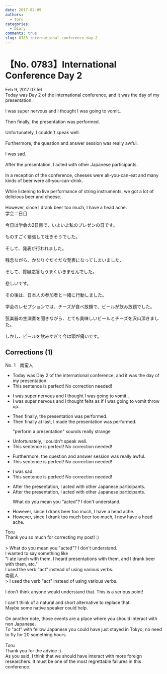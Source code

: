 ```yaml
---
date: 2017-02-09
authors:
  - toru
categories:
  - Diary
comments: true
slug: 0783_international-conference-day-2
---
```


# 【No. 0783】International Conference Day 2
<div class="date">Feb 9, 2017 07:56</div>
<div id="post"><div id="body_show_ori">
Today was Day 2 of the international conference, and it was the day of my presentation.<br/><br/>I was super nervous and I thought I was going to vomit..<br/><br/>Then finally, the presentation was performed.<br/><br/>Unfortunately, I couldn't speak well.<br/><br/>Furthermore, the question and answer session was really awful.<br/><br/>I was sad.<br/><br/>After the presentation, I acted with other Japanese participants.<br/><br/>In a reception of the conference, cheeses were all-you-can-eat and many kinds of beer were all-you-can-drink.<br/><br/>While listening to live performance of string instruments, we got a lot of delicious beer and cheese.<br/><br/>However, since I drank beer too much, I have a head ache.
</div></div>

<!-- more -->

<div id="post_ja"><div id="body_show_mo">
学会二日目<br/><br/>今日は学会の2日目で、いよいよ私のプレゼンの日です。<br/><br/>ものすごく緊張して吐きそうでした。<br/><br/>そして、発表が行われました。<br/><br/>残念ながら、かなりぐだぐだな発表になってしまいました、<br/><br/>そして、質疑応答もうまくいきませんでした。<br/><br/>悲しいです。<br/><br/>その後は、日本人の参加者と一緒に行動しました。<br/><br/>学会のレセプションでは、チーズが食べ放題で、ビールが飲み放題でした。<br/><br/>弦楽器の生演奏を聞きながら、とても美味しいビールとチーズを沢山頂きました。<br/><br/>しかし、ビールを飲みすぎて今は頭が痛いです。
</div></div>

## Corrections (1)
<div id="block"><div class="first_name"> No. 1　<span class="just_name">南蛮人</span></div><div id="block2">
<ul class="correction_field">
<li class="incorrect">Today was Day 2 of the international conference, and it was the day of my presentation.</li>
<li class="corrected perfect">This sentence is perfect! No correction needed!</li>
</ul>
<ul class="correction_field">
<li class="incorrect">I was super nervous and I thought I was going to vomit..</li>
<li class="corrected correct">
I was super nervous and I <span class="sline"><span class="f_red">thought</span></span> <span class="f_blue">felts as if</span> I was going to <span class="f_gray"><span class="sline">vomit</span></span> <span class="f_gray">throw up</span>..
</li>
</ul>
<ul class="correction_field">
<li class="incorrect">Then finally, the presentation was performed.</li>
<li class="corrected correct">
Then <span class="f_gray"><span class="sline">finally</span> at last</span>, <span class="f_gray">I made</span> the presentation <span class="f_gray"><span class="sline">was performed</span></span>.
<p class="correction_comment">"perform a presentation" sounds really strange</p>
</li>
</ul>
<ul class="correction_field">
<li class="incorrect">Unfortunately, I couldn't speak well.</li>
<li class="corrected perfect">This sentence is perfect! No correction needed!</li>
</ul>
<ul class="correction_field">
<li class="incorrect">Furthermore, the question and answer session was really awful.</li>
<li class="corrected perfect">This sentence is perfect! No correction needed!</li>
</ul>
<ul class="correction_field">
<li class="incorrect">I was sad.</li>
<li class="corrected perfect">This sentence is perfect! No correction needed!</li>
</ul>
<ul class="correction_field">
<li class="incorrect">After the presentation, I acted with other Japanese participants.</li>
<li class="corrected correct">
After the presentation, I acted with other Japanese participants.
<p class="correction_comment">What do you mean you "acted"? I don't understand.</p>
</li>
</ul>
<ul class="correction_field">
<li class="incorrect">However, since I drank beer too much, I have a head ache.</li>
<li class="corrected correct">
However, since I drank <span class="f_gray">too much</span> beer <span class="f_gray"><span class="sline">too much</span></span>, I <span class="f_gray">now</span> have a head ache.
</li>
</ul>
</div><div class="name"><span class="just_name">Toru</span><br>
Thank you so much for correcting my post! :)<br/><br/>&gt; What do you mean you "acted"? I don't understand.<br/>I wanted to say something like<br/>"I ate lunch with them, I heard presentations with them, and I drank beer with them, etc."<br/>I used the verb "act" instead of using various verbs.
</div>
<div class="name"><span class="just_name">南蛮人</span><br>
&gt; I used the verb "act" instead of using various verbs.<br/><br/>I don't think anyone would understand that. This is a serious point!<br/><br/>I can't think of a natural and short alternative to replace that.<br/>Maybe some native speaker could help.<br/><br/>On another note, those events are a place where you should interact with non Japanese.<br/>To "act" with fellow Japanese you could have just stayed in Tokyo, no need to fly for 20 something hours.<br/><br/>
</div>
<div class="name"><span class="just_name">Toru</span><br>
Thank you for the advice :)<br/>As you said, I think that we should have interact with more foreign researchers. It must be one of the most regrettable failures in this conference.
</div>
</div>
